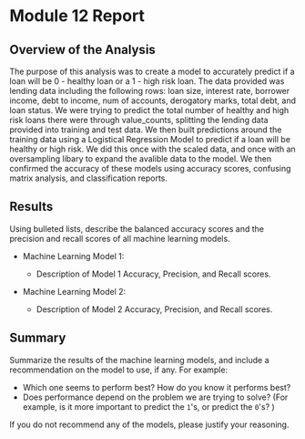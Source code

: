# Module 12 Report

## Overview of the Analysis

The purpose of this analysis was to create a model to accurately predict if a loan will be 0 - healthy loan or a 1 - high risk loan. The data provided was lending data including the following rows: loan size, interest rate, borrower income, debt to income, num of accounts, derogatory marks, total debt, and loan status. We were trying to predict the total number of healthy and high risk loans there were through value_counts, splitting the lending data provided into training and test data. We then built predictions around the training data using a Logistical Regression Model to predict if a loan will be healthy or high risk. We did this once with the scaled data, and once with an oversampling libary to expand the avalible data to the model. We then confirmed the accuracy of these models using accuracy scores, confusing matrix analysis, and classification reports.

## Results

Using bulleted lists, describe the balanced accuracy scores and the precision and recall scores of all machine learning models.

* Machine Learning Model 1:
  * Description of Model 1 Accuracy, Precision, and Recall scores.



* Machine Learning Model 2:
  * Description of Model 2 Accuracy, Precision, and Recall scores.

## Summary

Summarize the results of the machine learning models, and include a recommendation on the model to use, if any. For example:
* Which one seems to perform best? How do you know it performs best?
* Does performance depend on the problem we are trying to solve? (For example, is it more important to predict the `1`'s, or predict the `0`'s? )

If you do not recommend any of the models, please justify your reasoning.
